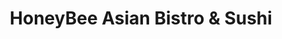 ---
layout: place
title: "HoneyBee Asian Bistro & Sushi"
permalink: /colorado/aurora/honeybee-asian-bistro-sushi.html
stateAbbr: CO
stateName: Colorado
cityName: Aurora
seo:
  name: "HoneyBee Asian Bistro & Sushi"
  type: Restaurant
  links: https://www.honeybeeasianbistro.com/
description: "Looking for sushi in Aurora, Colorado? Check out HoneyBee Asian Bistro & Sushi for a delightful Japanese dining experience. Enjoy a variety of sushi and othe..."
place_id: ChIJKfO1pZmJbIcRqWu2X-yioXc
photos:
  - name: >-
      places/ChIJKfO1pZmJbIcRqWu2X-yioXc/photos/AeeoHcJf2aQ97MugHH1YhOj7za8Tkp-wRGWA6tOi7VHxrVLZrtdymZaGjjxnxYNCknkZeiJuoBQ2Tzm9uVJVBGVZ6A3LHe_GXvKSntwaGvCKHqsnLgToSG9lkKO4C791wGIYgJS6bHbN8hXZYzI3lAMKmGQPH834RQHjTC130D0qQzBt9ClksRX3b0MzLPHISICRRkRnXvheXO0ZpHKt6lisZIyensl6YiafyI6Cgq_ZCIYllvNgCIXmOPtYosNySDu0grREmhbRUCvL6fFAv0_2nwEQSMMxxITdlEnEmnXHTb3hAb3eCRgc7aXTe9LxaIWfteBY1eMgbl8rnx3ouFFl5wqYCa7J3f4c1sMHIk5Nv0iMftUc3I_C_nbORa4XQ2Ld_ZvjBu4gm0Z_M0oJ-_WJis7fRhGp7y1aOUx_luMud7wVM-LB
    widthPx: 3024
    heightPx: 4032
    authorAttributions:
      - displayName: A D
        uri: https://maps.google.com/maps/contrib/105581815429916087481
        photoUri: >-
          https://lh3.googleusercontent.com/a-/ALV-UjWCGwToKfoeb8aqJvAbAAdrj0GH3H79ATWHxTH1jcIsQt336WHVaA=s100-p-k-no-mo
    flagContentUri: >-
      https://www.google.com/local/imagery/report/?cb_client=maps_api_places.places_api&image_key=!1e10!2sCIHM0ogKEICAgIC-jvDhswE&hl=en-US
    googleMapsUri: >-
      https://www.google.com/maps/place//data=!3m4!1e2!3m2!1sCIHM0ogKEICAgIC-jvDhswE!2e10!4m2!3m1!1s0x876c8999a5b5f329:0x77a1a2ec5fb66ba9
  - name: >-
      places/ChIJKfO1pZmJbIcRqWu2X-yioXc/photos/AeeoHcIVfFYO10jgsCQMrlDYYDGLRzD8OkxGg2T_SE7Ru_4v-l8TdZJdqwBvcJvFpvJM9DzxHwHq-ES07sEG9JAw8M-WW13qYG6YbIsPcwrIoGzABSi8X9z2MSCASHqhc7dJwREfTuG9hYcd1Hv0ptYNvssM6aICVBFmo7Ij08EN-RLtGwTgZUZhDs4VXHc5vVOFS0pjOh9qOj8TYr7XuVaUmHpxCJA0Bxv8VGJgFpNRe4lISEykCrFL8UAHcsnffxsR8eBAxrRhN976m8APvZNZyMUvydYoYLx2Rk5mK5WUPB_t5A
    widthPx: 1066
    heightPx: 767
    authorAttributions:
      - displayName: HoneyBee Asian Bistro & Sushi
        uri: https://maps.google.com/maps/contrib/108581986906382829298
        photoUri: >-
          https://lh3.googleusercontent.com/a/ACg8ocICP7J_fbKp0XVElPR--zpTAq5LiulUODDZ3AZ8ZMXHwxIMwA=s100-p-k-no-mo
    flagContentUri: >-
      https://www.google.com/local/imagery/report/?cb_client=maps_api_places.places_api&image_key=!1e10!2sAF1QipMWLFZ9eYjefASk1XkSaLaOB8Ue1BEz3Yq22T5n&hl=en-US
    googleMapsUri: >-
      https://www.google.com/maps/place//data=!3m4!1e2!3m2!1sAF1QipMWLFZ9eYjefASk1XkSaLaOB8Ue1BEz3Yq22T5n!2e10!4m2!3m1!1s0x876c8999a5b5f329:0x77a1a2ec5fb66ba9
  - name: >-
      places/ChIJKfO1pZmJbIcRqWu2X-yioXc/photos/AeeoHcJN8wJOG6QD1u_o1nDYmm-D4c5JTA8_pOQsSAEHCOc_2N4DeSVTnfgd93BuuApSilR0tu_NVMtwCKz31cu2tZlCcdon2sUkiq-nTLyWMiONBMRl6hdHMCwk-v-oQuhhZ0y-SGZ2sY1QbvUeYUSs2SPgWoZNgTpCSiQHJmGRX1AOgfvAaDRF21LoutJkTCxaDCK4rShfPLewSdfUJ17Yo7_6DJNXAbnzCAXXy-vFYMzhTRQEpnHVdFcvuV4Yz2YTsCNTwuKTRzC4EjR-PwPREguzE7Vl7C0cv-3g7yGFucGQNTFuI0N23npPyX1HevTzp0fYU3Wn_ZoGNODSiQdUhakjQfJVjQc2Oygt0AMTXYZPmGuE9_syS1enVDhzEIng7gKH2zMA6bvt5QTisNyop9Nv9dz88py8giF_g5-AmMJ6DgN3Kcz3ieoAgJXQdA
    widthPx: 2588
    heightPx: 2808
    authorAttributions:
      - displayName: Felix Budiman
        uri: https://maps.google.com/maps/contrib/117472250072427932089
        photoUri: >-
          https://lh3.googleusercontent.com/a-/ALV-UjWrd5ajzB1aMwamBl7Ad4MghaXnljMcYoZJ_PrPemb5fBe9p876=s100-p-k-no-mo
    flagContentUri: >-
      https://www.google.com/local/imagery/report/?cb_client=maps_api_places.places_api&image_key=!1e10!2sCIABIhAGbyfQ8wRH42f8KP4AD0Ei&hl=en-US
    googleMapsUri: >-
      https://www.google.com/maps/place//data=!3m4!1e2!3m2!1sCIABIhAGbyfQ8wRH42f8KP4AD0Ei!2e10!4m2!3m1!1s0x876c8999a5b5f329:0x77a1a2ec5fb66ba9
  - name: >-
      places/ChIJKfO1pZmJbIcRqWu2X-yioXc/photos/AeeoHcKffxXBx3c3OryXEovScnpJ90yFtafQtxoyQ1qrKocvolkL5vFzOm5D2eSk2RrbNZylaIu0BimZS9lEKQPPoXLGBn38Pr7Tgwu-LY3nWIdegQQOVJeTizOo8ZGv9dhCxZNHcAu2aYLbot45oNTJRJ6Mq-TaNyC2_2IKeOOjUViEne69DywNp75RInguVx1PQWeJucisvME1ZHRfrILZ3eBvWtX8YLwN-VaPLHEB1ZoFK_7os2WjFKivMLRKNd1qeUpXmvh7qKusgpXSDDp2dN3T51Vm8uy-Usq5o8xVXbFx_0F72MFUH0zX3zV98Dtzi9znrw3UHVuFXgtiiclf4d-IYcmr8zp5_XKeFNBaHYY12cZIOtVtRVqbJF_X5OCpZaAc2Ml4aTVdnsRvyKMTDr5OpEminNhm_6wtr-YHAfeEaHZi
    widthPx: 3456
    heightPx: 4608
    authorAttributions:
      - displayName: Julia Bilderback
        uri: https://maps.google.com/maps/contrib/100288914062993878571
        photoUri: >-
          https://lh3.googleusercontent.com/a-/ALV-UjW_2sOulOow0gGU8uBH428vY6lu8PtIb6I0l4Zaab2UHa0pgXQb=s100-p-k-no-mo
    flagContentUri: >-
      https://www.google.com/local/imagery/report/?cb_client=maps_api_places.places_api&image_key=!1e10!2sCIHM0ogKEICAgICLkLKJigE&hl=en-US
    googleMapsUri: >-
      https://www.google.com/maps/place//data=!3m4!1e2!3m2!1sCIHM0ogKEICAgICLkLKJigE!2e10!4m2!3m1!1s0x876c8999a5b5f329:0x77a1a2ec5fb66ba9
  - name: >-
      places/ChIJKfO1pZmJbIcRqWu2X-yioXc/photos/AeeoHcLYR87AtFq99ClfRmZxOccmY1n5S36vMtGY1QHKyUSPt6EGXp0tIROVzMzDng2HeHizNgFoe0hFbae16lhrwcXGubuhrcZSNazqQ0V5ug63DTrSxzb4eCvW3hRJDw5-c7vVykYjEkGttHbZAq_sX7wex3LwL0Mk5CDQYnYXJith3USh9udyQzzIdpdQxXmtyfWC-lqsvLW_3yZz35SOtGMxa0GqRh178qhP2QLXBPLwb7INPELQUVRMffF105Uk-HLyZivF2kwqC4VGLWjrcM_Cq0MkOODM8q-Y-Uf0e0B2tCv-EMyg12Hqc7DoukyhYA8n5DPd4eYHeXuIUL6KUu1Agt4o3tfOjjoXKklsn3KooRi0DWM2QdJixaRm3rlrLk6P8haUAu4_AmlfCr3HBHHaWzpPrMb26UTxGkamX9LRWl_b
    widthPx: 4032
    heightPx: 3024
    authorAttributions:
      - displayName: Agent_47 _googl
        uri: https://maps.google.com/maps/contrib/101270083923586682388
        photoUri: >-
          https://lh3.googleusercontent.com/a/ACg8ocJPWcKZKoe8SmTPZ_SEodzd8r2ejWDUhuXE_v-kFSc1wPelrps=s100-p-k-no-mo
    flagContentUri: >-
      https://www.google.com/local/imagery/report/?cb_client=maps_api_places.places_api&image_key=!1e10!2sCIHM0ogKEICAgIDfpP33zwE&hl=en-US
    googleMapsUri: >-
      https://www.google.com/maps/place//data=!3m4!1e2!3m2!1sCIHM0ogKEICAgIDfpP33zwE!2e10!4m2!3m1!1s0x876c8999a5b5f329:0x77a1a2ec5fb66ba9
  - name: >-
      places/ChIJKfO1pZmJbIcRqWu2X-yioXc/photos/AeeoHcK0uS1QgERE-QwZ7AZXe3J695F2LwijfBcshJoPVjLY9FmtNfoxD9gAaMhswJkJC5QxggK-YOZ9Aaz_spDpGNS_d8VrTWsvfo1VubwyeUnC4ZVq0h7XB1x_G0cftGIde-CSlMWBo-sdoBC_y2SNSVKbzakUP16TU45dIxpgSEsDstDYk9zae9L-bQBGsNbDjdum_lvXfGMSTFSh17XYMamp4PaZfXA4JQprLwgq09vIPeBXvvwMr0azPvWb5xzeJcFrhavGTx86wshS4HJq4DqQLPtzUJUxZUiU1B5cYbr_MOiYD23y-xbDZwA6HDAmsG4TV0fgoCKtvFSH8J9lgiMzaqjs64HnEFMJiB3Vzlb0QEqSWCxjKNdg-uoMG5wD2iK85J8Z21hGFhdpRtY9V8exFI23hWJocmfK5NYISPR5l_HZ
    widthPx: 1200
    heightPx: 1600
    authorAttributions:
      - displayName: Felix Budiman
        uri: https://maps.google.com/maps/contrib/117472250072427932089
        photoUri: >-
          https://lh3.googleusercontent.com/a-/ALV-UjWrd5ajzB1aMwamBl7Ad4MghaXnljMcYoZJ_PrPemb5fBe9p876=s100-p-k-no-mo
    flagContentUri: >-
      https://www.google.com/local/imagery/report/?cb_client=maps_api_places.places_api&image_key=!1e10!2sCIHM0ogKEICAgICH1qW4ywE&hl=en-US
    googleMapsUri: >-
      https://www.google.com/maps/place//data=!3m4!1e2!3m2!1sCIHM0ogKEICAgICH1qW4ywE!2e10!4m2!3m1!1s0x876c8999a5b5f329:0x77a1a2ec5fb66ba9
  - name: >-
      places/ChIJKfO1pZmJbIcRqWu2X-yioXc/photos/AeeoHcKGG1Tl0iUIWkUw-u_771dzNHGetS_uzz-MV6dfnbOYbpGxQ-7c4p5uXAJxdJhx9-NWLGDGtYr2W1n_K-Izn21dApBpDPdnqgttglVh6RDRheDZuE2tAVjw2bSbZFqkxTrIPisn57O1E2p0viZmeE5fFnvx0I_2LoBzLlTm4Rf8f2ci-3jgFVUJCdUkkqDfhK0B9wf5AX9AnVRDmrpiNHrZMZqa52Gg7KNtJWgIb9V9lq_dhLEBH8T4RwzWtrdsAvIJUvJABCksc0uKTGRom2qUex3vJ76FB-rwDhMwM0R3__ZjU28wTpQp0fdmEo7bn_wwLrWUenAbVU4rjsuYQFDNIAAR6f2l0VVtW1Bp8EMPLjYFdjn0vWbfFmWFQ_ffSmhKSzR4WMBF2B5g_YGxLTXWDCO0R9g8rQw09L0cUq4njw
    widthPx: 1600
    heightPx: 1200
    authorAttributions:
      - displayName: Felix Budiman
        uri: https://maps.google.com/maps/contrib/117472250072427932089
        photoUri: >-
          https://lh3.googleusercontent.com/a-/ALV-UjWrd5ajzB1aMwamBl7Ad4MghaXnljMcYoZJ_PrPemb5fBe9p876=s100-p-k-no-mo
    flagContentUri: >-
      https://www.google.com/local/imagery/report/?cb_client=maps_api_places.places_api&image_key=!1e10!2sCIHM0ogKEICAgICH1sX_DQ&hl=en-US
    googleMapsUri: >-
      https://www.google.com/maps/place//data=!3m4!1e2!3m2!1sCIHM0ogKEICAgICH1sX_DQ!2e10!4m2!3m1!1s0x876c8999a5b5f329:0x77a1a2ec5fb66ba9
  - name: >-
      places/ChIJKfO1pZmJbIcRqWu2X-yioXc/photos/AeeoHcJnE5wZZWTYCJhaV-RV09S6YlrB4nEmu2l-Nc0pLDRpmgfYOgOqKlDN3xGZQGPgUEE_TvEmSgNiP3bEcCuJdoG8u9ZF43j-XKQ0XUMPVHI7y598842tgH7Yp9QBNo3h7IlOhPVdy6RaLbgYcFD9YAP-nK1tzTwSSrYsa7XK2CtRKWKH-ePJFUXlGj8P1uW2mLslDs8yzbMllv3fSW70auho2aG3FA9AnnuGGqZbQWxfj2P_53k1FZd5oz_fTkywJRrNwkTJnUVUEHQBeANDgJ-tQk0LawR9Syire4ksAKzRY0mkIllS9ig2ajfXptS6_m7CVc_6xJIyQR0_JJafxxd6jvpqB269gAn7akd41ZHmhJFK5RZa5Gr1rziTU9Xdwq2WPbsOgjXwx_S25I4YKAuj2uaZMUetsphV7lz1yK8Njo50
    widthPx: 4032
    heightPx: 3024
    authorAttributions:
      - displayName: Zesty Zebras
        uri: https://maps.google.com/maps/contrib/108047465888102513371
        photoUri: >-
          https://lh3.googleusercontent.com/a-/ALV-UjWcU9Kjd8Bube2DScEtDzQnkJhfiCNRiLRVji5uFfpI2WnGlk81=s100-p-k-no-mo
    flagContentUri: >-
      https://www.google.com/local/imagery/report/?cb_client=maps_api_places.places_api&image_key=!1e10!2sCIHM0ogKEICAgID2jKXchgE&hl=en-US
    googleMapsUri: >-
      https://www.google.com/maps/place//data=!3m4!1e2!3m2!1sCIHM0ogKEICAgID2jKXchgE!2e10!4m2!3m1!1s0x876c8999a5b5f329:0x77a1a2ec5fb66ba9
  - name: >-
      places/ChIJKfO1pZmJbIcRqWu2X-yioXc/photos/AeeoHcIdybCbPuAgrxqX8Ykdm39JdROJuENhhpLsi7vCXXVxqUTaWwoXtHn5_rTbpldwaFUrwUGeL2d_PMg3SjNK33upsnIhAjAqzZP2zE8fdFDvSo8aBeQUR771DrgJIJQ_Aesx4hGF6zm9GenD_SwrXFJ_gCT0nfoJLRBI2M5LVegvHGyO4DNAAcjLXbgbmM3NrfI-3oKZ6muMhinZK3vGmAqhBSxd5juwcAVdf8QrHy3nCmy0Ne8tuc9jl4DF8C3_CCmPyVVAFalyd-KcycIFqAwYe3DQ1lPUHO8WFv5zvL6Wr2jy54hni9GsHbt63HtEYxEYnnJX694vXNXYtr7xsTM3jwMa4xbNMjacqyx_EEz4HmO_g8VhKsICWFIvKT2tNTIzoxw7G6yin1Gh1LPchDO0fehqgCjreM66x421aCs
    widthPx: 3000
    heightPx: 4000
    authorAttributions:
      - displayName: S Bridge (GamerTech)
        uri: https://maps.google.com/maps/contrib/104447687085754219098
        photoUri: >-
          https://lh3.googleusercontent.com/a-/ALV-UjWaEsdMl_PBKbDWMabkoqlfBCpn3qMpyEqX2v_-etVKb161_wSxrw=s100-p-k-no-mo
    flagContentUri: >-
      https://www.google.com/local/imagery/report/?cb_client=maps_api_places.places_api&image_key=!1e10!2sCIHM0ogKEICAgIDPxsfvDg&hl=en-US
    googleMapsUri: >-
      https://www.google.com/maps/place//data=!3m4!1e2!3m2!1sCIHM0ogKEICAgIDPxsfvDg!2e10!4m2!3m1!1s0x876c8999a5b5f329:0x77a1a2ec5fb66ba9
  - name: >-
      places/ChIJKfO1pZmJbIcRqWu2X-yioXc/photos/AeeoHcL-nHaTn3abmU4j-Cf8v0MIEzjA8ND7tXjAg5cRT-x5G2Hk51R9Q9KeRrvJO5vsjcqfjT63W8uJ4E4abud6Fh5PL1vKbMwDZHSo7wZzQyRlCjZOqTeyMd1kOHHwGXqd2EmOGt01Y1fUaV46KLarsgzY7BAA3FyJt_8301LGzROu64J763MjoKPTMKtiCTP4piHqjXnK5o2jK7hfYPbCUidNmw5nW1LasJW7VjHHc8NnL7gYR1mLr3BNd2daDkyMisa8ubOTCXlxS-8vsr0mEAPTUSFEj67ub916-kvZoRlMTRn694o_wJ5g5Iut0pzQgbBVHL0fxvtDUwjieHxdlLH9E2aZmWdcz-lhstX1Ly0mNDv42zMe25X1x4sUHsOwJF8MLzZGflsSyC6c5QY10G0_3Lva35w85veViSygd8EG45Cr
    widthPx: 4032
    heightPx: 3024
    authorAttributions:
      - displayName: Agent_47 _googl
        uri: https://maps.google.com/maps/contrib/101270083923586682388
        photoUri: >-
          https://lh3.googleusercontent.com/a/ACg8ocJPWcKZKoe8SmTPZ_SEodzd8r2ejWDUhuXE_v-kFSc1wPelrps=s100-p-k-no-mo
    flagContentUri: >-
      https://www.google.com/local/imagery/report/?cb_client=maps_api_places.places_api&image_key=!1e10!2sCIHM0ogKEICAgICL1KqP_AE&hl=en-US
    googleMapsUri: >-
      https://www.google.com/maps/place//data=!3m4!1e2!3m2!1sCIHM0ogKEICAgICL1KqP_AE!2e10!4m2!3m1!1s0x876c8999a5b5f329:0x77a1a2ec5fb66ba9
address: 18541 E Hampden Ave Ste 126, Aurora, CO 80013, USA
street: 18541 E Hampden Ave Ste 126
city: Aurora
state: CO
zip: '80013'
country: USA
neighborhood: Seven Hills
latitude: '39.654813'
longitude: '-104.771189'
accessibility_options:
  wheelchairAccessibleParking: true
  wheelchairAccessibleEntrance: true
  wheelchairAccessibleRestroom: true
  wheelchairAccessibleSeating: true
business_status: OPERATIONAL
name: HoneyBee Asian Bistro & Sushi
google_maps_links:
  directionsUri: >-
    https://www.google.com/maps/dir//''/data=!4m7!4m6!1m1!4e2!1m2!1m1!1s0x876c8999a5b5f329:0x77a1a2ec5fb66ba9!3e0
  placeUri: https://maps.google.com/?cid=8620350297865612201
  writeAReviewUri: >-
    https://www.google.com/maps/place//data=!4m3!3m2!1s0x876c8999a5b5f329:0x77a1a2ec5fb66ba9!12e1
  reviewsUri: >-
    https://www.google.com/maps/place//data=!4m4!3m3!1s0x876c8999a5b5f329:0x77a1a2ec5fb66ba9!9m1!1b1
  photosUri: >-
    https://www.google.com/maps/place//data=!4m3!3m2!1s0x876c8999a5b5f329:0x77a1a2ec5fb66ba9!10e5
primary_type: Asian Restaurant
opening_hours:
  regular: null
  current: null
secondary_opening_hours:
  regular:
    weekdayDescriptions: null
    type: null
  current:
    weekdayDescriptions: null
    type: null
phone: (303) 400-6117
price_level: PRICE_LEVEL_MODERATE
price_range: $10 &ndash; $20
rating: '4.2'
rating_count: 781
website: https://www.honeybeeasianbistro.com/
reviews: null
parking_options: null
payment_options: null
allow_dogs: null
curbside_pickup: null
delivery: null
dine_in: null
good_for_children: null
good_for_groups: null
good_for_sports: null
live_music: null
menu_for_children: null
outdoor_seating: null
reservable: null
restroom: null
serves_beer: null
serves_breakfast: null
serves_brunch: null
serves_cocktails: null
serves_coffee: null
serves_dinner: null
serves_dessert: null
serves_lunch: null
serves_vegetarian_food: null
serves_wine: null
takeout: null
summary: null

---